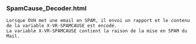 ### SpamCause_Decoder.html
```
Lorsque OVH met une email en SPAM, il envoi un rapport et le contenu de la variable X-VR-SPAMCAUSE est encodé.
La variable X-VR-SPAMCAUSE contient la raison de la mise en SPAM du Mail.
```
